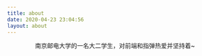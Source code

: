 ```yaml
---
title: about
date: 2020-04-23 23:04:56
layout: about
---
```


<center>南京邮电大学的一名大二学生，对前端和指弹热爱并坚持着~</center>